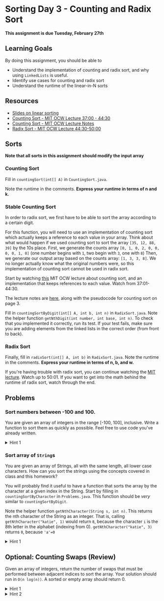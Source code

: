 # Sorting Day 3 - Counting and Radix Sort

**This assignment is due Tuesday, February 27th**

## Learning Goals

By doing this assignment, you should be able to

* Understand the implementation of counting and radix sort, and why using `LinkedLists` is useful.
* Identify use cases for counting and radix sort
* Understand the runtime of the linear-in-N sorts

## Resources
* [Slides on linear sorting](https://drive.google.com/open?id=1W7X7p5-jymr_jNh_RdQIAyWLeu2VhIjH)
* [Counting Sort - MIT OCW Lecture 37:00 - 44:30](https://youtu.be/Nz1KZXbghj8?t=37m1s)
* [Counting Sort - MIT OCW Lecture Notes](https://drive.google.com/file/d/0B_K4P69ad_l_TTNDUFM1QzA3OFk/view)
* [Radix Sort - MIT OCW Lecture 44:30-50:00](https://youtu.be/Nz1KZXbghj8?t=44m30s)

## Sorts

**Note that all sorts in this assignment should modify the input array**

### Counting Sort

Fill in `countingSort(int[] A)` in `CountingSort.java`. 

Note the runtime in the comments. **Express your runtime in terms of n and k.**

### Stable Counting Sort

In order to radix sort, we first have to be able to sort the array according to a certain digit.

For this function, you will need to use an implementation of counting sort which actually keeps a reference to each value in your array. Think about what would happen if we used counting sort to sort the array `[35, 12, 88, 39]` by the 10s place. First, we generate the counts array `[0, 1, 0, 2, 0, 0, 0, 0, 1, 0]` (one number begins with `1`, two begin with `3`, one with `8`) Then, we generate our output array based on the counts array: `[1, 3, 3, 8]`. We no longer actually know what the original numbers were, so this implementation of counting sort cannot be used in radix sort.

Start by watching [this](https://youtu.be/Nz1KZXbghj8?t=37m1s) MIT OCW lecture about counting sort, and an implementation that keeps references to each value. Watch from 37:01-44:30.

The lecture notes are [here](https://drive.google.com/open?id=0B_K4P69ad_l_TTNDUFM1QzA3OFk), along with the pseudocode for counting sort on page 3.

Fill in `countingSortByDigit(int[] A, int b, int n)` in `RadixSort.java`. Note the helper function `getNthDigit(int number, int base, int n)`. To check that you implemented it correctly, run its test. If your test fails, make sure you are adding elements from the linked lists in the correct order (from front to back).

### Radix Sort

Finally, fill in `radixSort(int[] A, int b)` in `RadixSort.java`. Note the runtime in the comments. **Express your runtime in terms of n, b, and w.**

If you're having trouble with radix sort, you can continue watching the [MIT lecture](https://youtu.be/Nz1KZXbghj8?t=44m30s). Watch up to 50:01. If you want to get into the math behind the runtime of radix sort, watch through the end.

## Problems

### Sort numbers between -100 and 100.

You are given an array of integers in the range [-100, 100], inclusive. Write a function to sort them as quickly as possible. Feel free to use code you've already written.

<details> 
  <summary>Hint 1</summary>
  How can you modify the data you are given to make working with it easier?
</details>

### Sort array of `String`s

You are given an array of Strings, all with the same length, all lower case characters. How can you sort the strings using the concepts covered in class and this homework?

You will probably find it useful to have a function that sorts the array by the character at a given index in the String. Start by filling in `countingSortByCharacter` in `Problems.java`. This function should be *very* similar to `countingSortByDigit`.

Note the helper function `getNthCharacter(String s, int n)`. This returns the nth character of the String as an integer. That is, calling `getNthCharacter("katie", 1)` would return `8`, because the character `i` is the 8th letter in the alphabet (indexing from 0). `getNthCharacter("katie", 3)` returns `0`, because `'a'=0`

<details> 
  <summary>Hint 1</summary>
  Take advantage of the fact that radix sort does not have be in base 10.
</details>

## Optional: Counting Swaps (Review)

Given an array of integers, return the number of swaps that must be performed between adjacent indices to sort the array. Your solution should run in `O(n log(n))`. A sorted or empty array should return 0.

<details> 
  <summary>Hint 1</summary>
  For every instance of an array in which A[i] > A[j] while i < j, a swap will have to be performed.
</details>

<details> 
  <summary>Hint 2</summary>
  Merge sort allows for comparison of adjacent elements at its lowest level. It also allows for comparison of indexes between already sorted arrays as it recurses up during merges.
</details>
